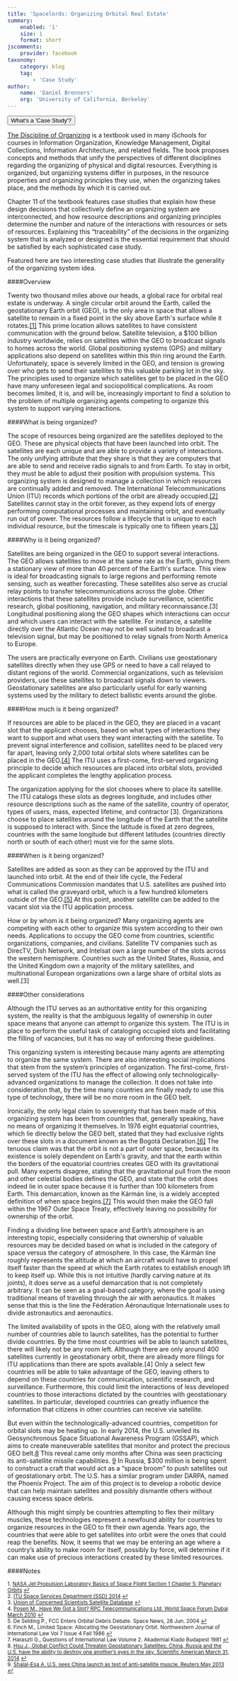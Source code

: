 ```yaml
---
title: 'Spacelords: Organizing Orbital Real Estate'
summary:
    enabled: '1'
    size: 1
    format: short
jscomments:
    provider: facebook
taxonomy:
    category: blog
    tag:
        - 'Case Study'
author:
    name: 'Daniel Brenners'
    org: 'University of California, Berkeley'
---
```

<script src="http://code.jquery.com/jquery-1.11.2.min.js"></script>

<script src="http://a11y.nicolas-hoffmann.net/modal/js/jquery-accessible-modal-window-aria.js"></script>

<button class="js-modal case-study" data-modal-prefix-class="simple-animated" data-modal-content-id="explanation" data-modal-title="What's a 'Case Study'?" data-modal-close-text="Close" data-modal-close-title="Close this modal window">What's a 'Case Study'?</button>


<div id="explanation" class="hidden modal">
<p><a href="http://disciplineoforganizing.org/">The Discipline of Organizing</a> is a textbook used in many iSchools for courses in Information Organization, Knowledge Management, Digital Collections, Information Architecture, and related fields. The book proposes concepts and methods that unify the perspectives of different disciplines regarding the organizing of physical and digital resources. Everything is organized, but organizing systems differ in purposes, in the resource properties and organizing principles they use, when the organizing takes place, and the methods by which it is carried out.</p>

<p>Chapter 11 of the textbook features case studies that explain how these design decisions that collectively define an organizing system are interconnected, and how resource descriptions and organizing principles determine the number and nature of the interactions with resources or sets of resources. Explaining this “traceability” of the decisions in the organizing system that is analyzed or designed is the essential requirement that should be satisfied by each sophisticated case study.</p>

<p>Featured here are two interesting case studies that illustrate the generality of the organizing system idea.
</p>
</div>

####Overview 

Twenty two thousand miles above our heads, a global race for orbital real estate is underway. A single circular orbit around the Earth, called the geostationary Earth orbit (GEO), is the only area in space that allows a satellite to remain in a fixed point in the sky above Earth's surface while it rotates.<a href="#fn1" id="ref1">[1]</a> This prime location allows satellites to have consistent communication with the ground below. Satellite television, a $100 billion industry worldwide, relies on satellites within the GEO to broadcast signals to homes across the world. Global positioning systems (GPS) and military applications also depend on satellites within this thin ring around the Earth. Unfortunately, space is severely limited in the GEO, and tension is growing over who gets to send their satellites to this valuable parking lot in the sky. The principles used to organize which satellites get to be placed in the GEO have many unforeseen legal and sociopolitical complications. As room becomes limited, it is, and will be, increasingly important to find a solution to the problem of multiple organizing agents competing to organize this system to support varying interactions.

####What is being organized? 

The scope of resources being organized are the satellites deployed to the GEO. These are physical objects that have been launched into orbit. The satellites are each unique and are able to provide a variety of interactions. The only unifying attribute that they share is that they are computers that are able to send and receive radio signals to and from Earth. To stay in orbit, they must be able to adjust their position with propulsion systems. This organizing system is designed to manage a collection in which resources are continually added and removed. The International Telecommunications Union (ITU) records which portions of the orbit are already occupied.<a href="#fn2" id="ref2">[2]</a> Satellites cannot stay in the orbit forever, as they expend lots of energy performing computational processes and maintaining orbit, and eventually run out of power. The resources follow a lifecycle that is unique to each individual resource, but the timescale is typically one to fifteen years.<a href="#fn3" id="ref3">[3]</a>

####Why is it being organized? 

Satellites are being organized in the GEO to support several interactions. The GEO allows satellites to move at the same rate as the Earth, giving them a stationary view of more than 40 percent of the Earth's surface. This view is ideal for broadcasting signals to large regions and performing remote sensing, such as weather forecasting. These satellites also serve as crucial relay points to transfer telecommunications across the globe. Other interactions that these satellites provide include surveillance, scientific  research, global positioning, navigation, and military reconnaissance.[3] Longitudinal positioning along the GEO shapes which interactions can occur and which users can interact with the satellite. For instance, a satellite directly over the Atlantic Ocean may not be well suited to broadcast a television signal, but may be positioned to relay signals from North America to Europe. 

The users are practically everyone on Earth. Civilians use geostationary satellites directly when they use GPS or need to have a call relayed to distant regions of the world. Commercial organizations, such as television providers, use these satellites to broadcast signals down to viewers. Geostationary satellites are also particularly useful for early warning systems used by the military to detect ballistic events around the globe.

####How much is it being organized?  

If resources are able to be placed in the GEO, they are placed in a vacant slot that the applicant chooses, based on what types of interactions they want to support and what users they want interacting with the satellite. To prevent signal interference and collision, satellites need to be placed very far apart, leaving only 2,000 total orbital slots where satellites can be placed in the GEO.<a href="#fn4" id="ref4">[4]</a>  The ITU uses a first-come, first-served  organizing principle to decide which resources are placed into orbital slots, provided the applicant completes the lengthy application process. 

The organization applying for the slot chooses where to place its satellite. The ITU catalogs these slots as degrees longitude, and includes other resource descriptions such as the name of the satellite, country of operator, types of users, mass, expected lifetime, and contractor [3].  Organizations choose to place satellites around the longitude of the Earth that the satellite is supposed to interact with. Since the latitude is fixed  at zero degrees, countries with the same longitude but different  latitudes (countries directly north or south of each other) must vie for the same slots.

####When is it being organized?  

Satellites are added as soon as they can be approved by the ITU and launched into orbit. At the end of their life cycle, the Federal Communications Commission mandates that U.S. satellites are pushed into what is called the graveyard orbit, which is a few hundred kilometers outside of the GEO.<a href="#fn5" id="ref5">[5]</a>  At this point, another satellite can be added to the vacant slot via the ITU application process.

How or by whom is it being organized? Many organizing agents are competing with each other to organize this system according to their own needs. Applications to occupy the GEO come from countries, scientific  organizations, companies, and civilians. Satellite TV companies such as DirecTV, Dish Network, and Intelsat own a large number of the slots across the western hemisphere. Countries such as the United States, Russia, and the United Kingdom own a majority of the military satellites, and multinational European organizations own a large share of orbital slots as well.[3]

####Other considerations

Although the ITU serves as an authoritative entity for this organizing system, the reality is that the ambiguous legality of ownership in outer space means that anyone can attempt to organize this system. The ITU is in place to perform the useful task of cataloging occupied slots and facilitating the filling  of vacancies, but it has no way of enforcing these guidelines. 

This organizing system is interesting because many agents are attempting to organize the same system. There are also interesting social implications that stem from the system’s principles of organization. The first-come, first-served system of the ITU has the effect  of allowing only technologically-advanced organizations to manage the collection. It does not take into consideration that, by the time many countries are finally ready to use this type of technology, there will be no more room in the GEO belt. 

Ironically, the only legal claim to sovereignty that has been made of this organizing system has been from countries that, generally speaking, have no means of organizing it themselves. In 1976 eight equatorial countries, which lie directly below the GEO belt, stated that they had exclusive rights over these slots in a document known as the Bogotá Declaration.<a href="#fn6" id="ref6">[6]</a>  The tenuous claim was that the orbit is not a part of outer space, because its existence is solely dependent on Earth's gravity, and that the earth within the borders of the equatorial countries creates GEO with its gravitational pull. Many experts disagree, stating that the gravitational pull from the moon and other celestial bodies defines  the GEO, and state that the orbit does indeed lie in outer space because it is further than 100 kilometers from Earth. This demarcation, known as the Kármán line, is a widely accepted definition of when space begins.<a href="#fn7" id="ref7">[7]</a>  This would then make the GEO fall within the 1967 Outer Space Treaty, effectively leaving no possibility for ownership of the orbit.

Finding a dividing line between space and Earth’s atmosphere is an interesting topic, especially considering that ownership of valuable resources may be decided based on what is included in the category of space versus the category of atmosphere. In this case, the Kármán line roughly represents the altitude at which an aircraft would have to propel itself faster than the speed at which the Earth rotates to establish enough lift to keep itself up. While this is not intuitive (hardly carving nature at its joints), it does serve as a useful demarcation that is not completely arbitrary. It can be seen as a goal-based category, where the goal is using traditional means of traveling through the air with aeronautics. It makes sense that this is the line the Fédération Aéronautique Internationale uses to divide astronautics and aeronautics. 

The limited availability of spots in the GEO, along with the relatively small number of countries able to launch satellites, has the potential to further divide countries. By the time most countries will be able to launch satellites, there will likely not be any room left. Although there are only around 400 satellites currently in geostationary orbit, there are already more filings  for ITU applications than there are spots available.[4] Only a select few countries will be able to take advantage of the GEO, leaving others to depend on these countries for communication, scientific  research, and surveillance. Furthermore, this could limit the interactions of less developed countries to those interactions dictated by the countries with geostationary satellites. In particular, developed countries can greatly influence the information that citizens in other countries can receive via satellite. 

But even within the technologically-advanced countries, competition for orbital slots may be heating up. In early 2014, the U.S. unveiled its Geosynchronous Space Situational Awareness Program (GSSAP), which aims to create maneuverable satellites that monitor and protect the precious GEO belt.<a href="#fn8" id="ref8">8</a>  This reveal came only months after China was seen practicing its anti-satellite missile capabilities. <a href="#fn9" id="ref9">9</a>  In Russia, $300 million is being spent to construct a craft that would act as a “space broom” to push satellites out of geostationary orbit. The U.S. has a similar program under DARPA, named the Phoenix Project. The aim of this project is to develop a robotic device that can help maintain satellites and possibly dismantle others without causing excess space debris. 

Although this might simply be countries attempting to flex  their military muscles, these technologies represent a newfound ability for countries to organize resources in the GEO to fit  their own agenda. Years ago, the countries that were able to get satellites into orbit were the ones that could reap the benefits.  Now, it seems that we may be entering an age where a country’s ability to make room for itself, possibly by force, will determine if it can make use of precious interactions created by these limited resources. 

####Notes

<sup id="fn1">1. [NASA Jet Propulsion Laboratory Basics of Space Flight Section 1 Chapter 5: Planetary Orbits](http://www2.jpl.nasa.gov/basics/bsf5-1.php) <a href="#ref1" title="Jump back to footnote 1 in the text.">↩</a></sup><br>
<sup id="fn2">2. [ITU Space Services Department (SSD) 2014](http://www.itu.int/ITU-R/go/space/en) <a href="#ref2" title="Jump back to footnote 2 in the text.">↩</a></sup><br>
<sup id="fn3">3. [Union of Concerned Scientists Satellite Database](http://www.ucsusa.org/nuclear_weapons_and_global_security/solutions/space-weapons/ucs-satellitedatabase.html#.VJKNXmTF-5I) <a href="#ref3" title="Jump back to footnote 3 in the text.">↩</a></sup><br>
<sup id="fn4">4. [Posen M., Have We Got a Slot? RPC Telecommunications Ltd. World Space Forum Dubai March 2010](http://www.rpctelecom.com/files/Have%20We%20Got%20A%20Slot.pdf) <a href="#ref4" title="Jump back to footnote 4 in the text.">↩</a></sup><br>
<sup id="fn5">5. De Selding P., FCC Enters Orbital Debris Debate. Space News, 28 Jun. 2004 <a href="#ref5" title="Jump back to footnote 5 in the text.">↩</a></sup><br>
<sup id="fn6">6. Finch M., Limited Space: Allocating the Geostationary Orbit. Northwestern Journal of International Law Vol 7 Issue 4 Fall 1986 <a href="#ref6" title="Jump back to footnote 6 in the text.">↩</a></sup><br>
<sup id="fn7">7. Haraszti G., Questions of International Law Volume 2. Akademiai Kiado Budapest 1981 <a href="#ref7" title="Jump back to footnote 7 in the text.">↩</a></sup><br>
<sup id="fn8">8. [Hsu J., Global Conflict  Could Threaten Geostationary Satellites: China, Russia and the U.S. have the ability to destroy one another’s eyes in the sky. Scientific American March 31, 2014](http://www.scientificamerican.com/article/global-conflict-could-threaten-geostationary-satellites/) <a href="#ref8" title="Jump back to footnote 8 in the text.">↩</a></sup><br>
<sup id="fn9">9. [Shalal-Esa A. U.S. sees China launch as test of anti-satellite muscle. Reuters May 2013](http://www.reuters.com/article/2013/05/15/us-china-launchidUSBRE94E07D20130515) <a href="#ref9" title="Jump back to footnote 9 in the text.">↩</a></sup><br>


<script>

// from http://stackoverflow.com/questions/17534661/make-anchor-link-go-some-pixels-above-where-its-linked-to
$(document).ready(function () {
    $('a').on('click', function (e) {
        // e.preventDefault();

        var target = this.hash,
            $target = $(target);

       $('html, body').stop().animate({
        'scrollTop': $target.offset().top-100
    }, 900, 'swing', function () {
    });

        console.log(window.location);

        return false;
    });

});

</script>
